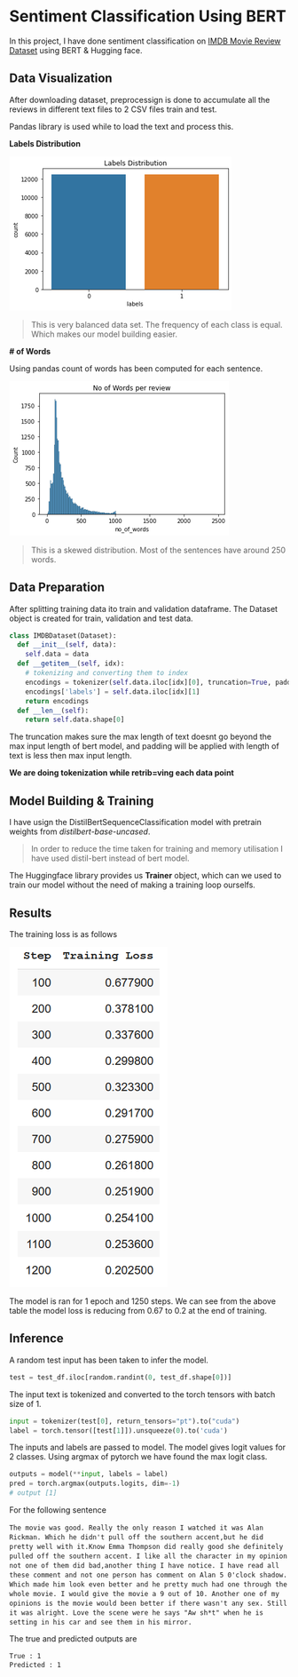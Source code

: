 # Sentiment Classification Using BERT

In this project, I have done sentiment classification on [IMDB Movie Review Dataset](http://ai.stanford.edu/~amaas/data/sentiment/) using BERT & Hugging face.

## Data Visualization

After downloading dataset, preprocessign is done to accumulate all the reviews in different text files to 2 CSV files train and test.

Pandas library is used while to load the text and process this.

**Labels Distribution**

![Label Distribution](https://raw.githubusercontent.com/chaitanya-vanapamala/sentiment_class_huggingface_bert/main/data/graphs/label_dist.png)

> This is very balanced data set. The frequency of each class is equal. Which makes our model building easier.

**# of Words**

Using pandas count of words has been computed for each sentence.

![# of Words](https://raw.githubusercontent.com/chaitanya-vanapamala/sentiment_class_huggingface_bert/main/data/graphs/words_dist.png)

> This is a skewed distribution. Most of the sentences have around 250 words.

## Data Preparation

After splitting training data ito train and validation dataframe. The Dataset object is created for train, validation and test data.

```python
class IMDBDataset(Dataset):
  def __init__(self, data):
    self.data = data
  def __getitem__(self, idx):
    # tokenizing and converting them to index
    encodings = tokenizer(self.data.iloc[idx][0], truncation=True, padding="max_length")
    encodings['labels'] = self.data.iloc[idx][1]
    return encodings
  def __len__(self):
    return self.data.shape[0]
```

The truncation makes sure the max length of text doesnt go beyond the max input length of bert model, and padding will be applied with length of text is less then max input length.

**We are doing tokenization while retrib=ving each data point**

## Model Building & Training

I have usign the DistilBertSequenceClassification model with pretrain weights from *distilbert-base-uncased*.

>In order to reduce the time taken for training and memory utilisation I have used distil-bert instead of bert model.

The Huggingface library provides us **Trainer** object, which can we used to train our model without the need of making a training loop ourselfs.

## Results

The training loss is as follows

![Training log](https://raw.githubusercontent.com/chaitanya-vanapamala/sentiment_class_huggingface_bert/main/data/graphs/training_loss.png)

The model is ran for 1 epoch and 1250 steps. We can see from the above table the model loss is reducing from 0.67 to 0.2 at the end of training.


## Inference

A random test input has been taken to infer the model.

```python
test = test_df.iloc[random.randint(0, test_df.shape[0])]
```

The input text is tokenized and converted to the torch tensors with batch size of 1.

```python
input = tokenizer(test[0], return_tensors="pt").to("cuda")
label = torch.tensor([test[1]]).unsqueeze(0).to('cuda')
```

The inputs and labels are passed to model. The model gives logit values for 2 classes. Using argmax of pytorch we have found the max logit class.

```python
outputs = model(**input, labels = label)
pred = torch.argmax(outputs.logits, dim=-1)
# output [1]
```

For the following sentence

```The movie was good. Really the only reason I watched it was Alan Rickman. Which he didn't pull off the southern accent,but he did pretty well with it.Know Emma Thompson did really good she definitely pulled off the southern accent. I like all the character in my opinion not one of them did bad,another thing I have notice. I have read all these comment and not one person has comment on Alan 5 0'clock shadow. Which made him look even better and he pretty much had one through the whole movie. I would give the movie a 9 out of 10. Another one of my opinions is the movie would been better if there wasn't any sex. Still it was alright. Love the scene were he says "Aw sh*t" when he is setting in his car and see them in his mirror.```

The true and predicted outputs are

```
True : 1 
Predicted : 1
```